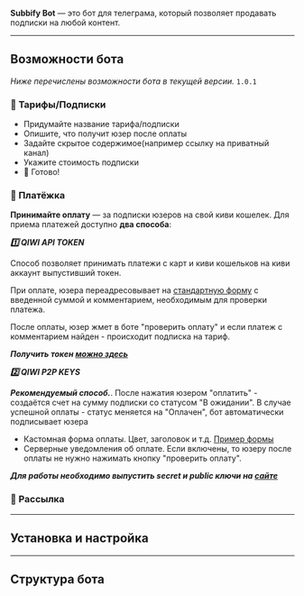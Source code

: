 **Subbify Bot** — это бот для телеграма, который позволяет продавать подписки на любой контент.

--- 

## Возможности бота <a name="Features"></a>
*Ниже перечислены возможности бота в текущей версии.* 
`1.0.1`

### 🔑 Тарифы/Подписки <a name="Subs"></a>

- Придумайте название тарифа/подписки
- Опишите, что получит юзер после оплаты
- Задайте скрытое содержимое(например ссылку на приватный канал)
- Укажите стоимость подписки
- 👏 Готово!

### 🧮 Платёжка <a name="Merchant"></a>

**Принимайте оплату** — за подписки юзеров на свой киви кошелек.
Для приема платежей доступно **два способа**:

***1️⃣ QIWI API TOKEN***

Способ позволяет принимать платежи с карт и киви кошельков на киви аккаунт выпустивший токен.

При оплате, юзера переадресовывает на [стандартную форму](https://qiwi.com/payment/form/99) с введенной суммой и комментарием, необходимым для проверки платежа.

После оплаты, юзер жмет в боте "проверить оплату" и если платеж с комментарием найден - происходит подписка на тариф.

***Получить токен [можно здесь](https://qiwi.com/api)***


***2️⃣ QIWI P2P KEYS***

***Рекомендуемый способ.***. После нажатия юзером "оплатить" - создаётся счет на сумму подписки со статусом "В ожидании". В случае успешной оплаты - статус меняется на "Оплачен", бот автоматически подписывает юзера

* Кастомная форма оплаты. Цвет, заголовок и т.д.
  [Пример формы](https://my.qiwi.com/Venyamyn-ChPi4jPOSMc)
* Серверные уведомления об оплате. 
  Если включены, то юзеру после оплаты не нужно нажимать кнопку "проверить оплату".

***Для работы необходимо выпустить secret и public ключи на [сайте](https://p2p.qiwi.com)***


### 📯 Рассылка <a name="Mail"></a>

---
## Установка и настройка <a name="GettingStarted"></a>
--- 
## Структура бота <a name="Scelet"></a>
